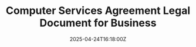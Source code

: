 ---
title: Computer Services Agreement Legal Document for Business
linkTitle: Computer Services Agreement Legal Document for Business
date: '2025-04-24T16:18:00Z'
weight: 1
description: No content
draft: false
ref: computer-services-agreement-legal-document-for-business
---